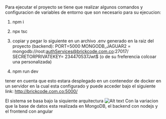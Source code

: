 Para ejecutar el proyecto se tiene que realizar algunos comandos y configuracion de variables de entorno que son necesario para su ejecucion:

1. npm i
2. npx tsc
3. copiar y pegar lo siguiente en un archivo .env generado en la raiz del proyecto (backend):
PORT=5000
MONGODB_JAGUAR2 = mongodb://root:authServices@brickcode.com.co:27017/
SECRETORPRIVATEKEY= 234470537Jwt$ (o de su freferencia colcoar una personalizada)

4. npm run dev

tener en cuenta que esto estara desplegado en un contenedor de docker en un servidor en la cual esta configurado y puede acceder bajo el siguiente link: http://brickcode.com.co:5000/

El sistema se basa bajo la siquiente arquitectura ![Alt text](image.png)
Con la variacion que la base de datos esta realizada en MongoDB, el backend con nodejs y el frontend con angular